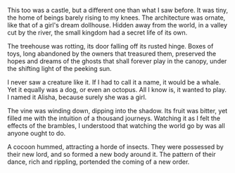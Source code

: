 This too was a castle, but a different one than what I saw before. It was tiny, the home of beings barely rising to my knees. The architecture was ornate, like that of a girl's dream dollhouse. Hidden away from the world, in a valley cut by the river, the small kingdom had a secret life of its own.  
  
The treehouse was rotting, its door falling off its rusted hinge. Boxes of toys, long abandoned by the owners that treasured them, preserved the hopes and dreams of the ghosts that shall forever play in the canopy, under the shifting light of the peeking sun.  
  
I never saw a creature like it. If I had to call it a name, it would be a whale. Yet it equally was a dog, or even an octopus. All I know is, it wanted to play. I named it Alisha, because surely she was a girl.  
  
The vine was winding down, dipping into the shadow. Its fruit was bitter, yet filled me with the intuition of a thousand journeys. Watching it as I felt the effects of the brambles, I understood that watching the world go by was all anyone ought to do.  
  
A cocoon hummed, attracting a horde of insects. They were possessed by their new lord, and so formed a new body around it. The pattern of their dance, rich and rippling, portended the coming of a new order.